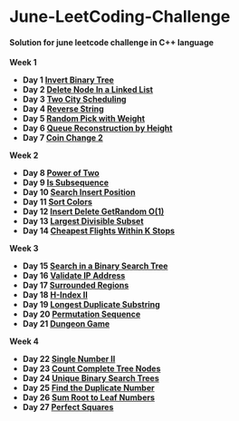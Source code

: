 # June-LeetCoding-Challenge

#### Solution for june leetcode challenge in C++ language

**Week 1**
  * **Day 1 [Invert Binary Tree](https://github.com/nishantprajapati123/June-LeetCoding-Challenge/blob/master/Week%201/InvertBinaryTree.cpp)**
  * **Day 2 [Delete Node In a Linked List](https://github.com/nishantprajapati123/June-LeetCoding-Challenge/blob/master/Week%201/DeleteNodeInALinkedList.cpp)**
  * **Day 3 [Two City Scheduling](https://github.com/nishantprajapati123/June-LeetCoding-Challenge/blob/master/Week%201/TwoCityScheduling.cpp)**
  * **Day 4 [Reverse String](https://github.com/nishantprajapati123/June-LeetCoding-Challenge/blob/master/Week%201/ReverseString.cpp)**
  * **Day 5 [Random Pick with Weight](https://github.com/nishantprajapati123/June-LeetCoding-Challenge/blob/master/Week%201/RandomPickWithWeight.cpp)**
  * **Day 6 [Queue Reconstruction by Height](https://github.com/nishantprajapati123/June-LeetCoding-Challenge/blob/master/Week%201/QueueReconstructionByHeight.cpp)**
  * **Day 7 [Coin Change 2](https://github.com/nishantprajapati123/June-LeetCoding-Challenge/blob/master/Week%201/CoinChange2.cpp)**
 
**Week 2**
  * **Day 8 [Power of Two](https://github.com/nishantprajapati123/June-LeetCoding-Challenge/blob/master/Week%202/PowerOfTwo.cpp)** 
  * **Day 9 [Is Subsequence](https://github.com/nishantprajapati123/June-LeetCoding-Challenge/blob/master/Week%202/IsSubsequence.cpp)**
  * **Day 10 [Search Insert Position](https://github.com/nishantprajapati123/June-LeetCoding-Challenge/blob/master/Week%202/SearchInsertPosition.cpp)**
  * **Day 11 [Sort Colors](https://github.com/nishantprajapati123/June-LeetCoding-Challenge/blob/master/Week%202/SortColors.cpp)**
  * **Day 12 [Insert Delete GetRandom O(1)](https://github.com/nishantprajapati123/June-LeetCoding-Challenge/blob/master/Week%202/InsertDeleteGetRandom.cpp)**
  * **Day 13 [Largest Divisible Subset](https://github.com/nishantprajapati123/June-LeetCoding-Challenge/blob/master/Week%202/LargestDivisibleSubset.cpp)**
  * **Day 14 [Cheapest Flights Within K Stops](https://github.com/nishantprajapati123/June-LeetCoding-Challenge/blob/master/Week%202/CheapestFlightsWithinKStops.cpp)**

**Week 3**
  * **Day 15 [Search in a Binary Search Tree](https://github.com/nishantprajapati123/June-LeetCoding-Challenge/blob/master/Week%203/SearchInABinarySearchTree.cpp)**
  * **Day 16 [Validate IP Address](https://github.com/nishantprajapati123/June-LeetCoding-Challenge/blob/master/Week%203/ValidateIPAddress.cpp)**
  * **Day 17 [Surrounded Regions](https://github.com/nishantprajapati123/June-LeetCoding-Challenge/blob/master/Week%203/SurroundedRegions.cpp)**
  * **Day 18 [H-Index II](https://github.com/nishantprajapati123/June-LeetCoding-Challenge/blob/master/Week%203/HIndexII.cpp)**
  * **Day 19 [Longest Duplicate Substring](https://github.com/nishantprajapati123/June-LeetCoding-Challenge/blob/master/Week%203/LongestDuplicateSubstring.cpp)**
  * **Day 20 [Permutation Sequence](https://github.com/nishantprajapati123/June-LeetCoding-Challenge/blob/master/Week%203/PermutationSequence.cpp)**
  * **Day 21 [Dungeon Game](https://github.com/nishantprajapati123/June-LeetCoding-Challenge/blob/master/Week%203/DungeonGame.cpp)**
 
**Week 4**
 * **Day 22 [Single Number II](https://github.com/nishantprajapati123/June-LeetCoding-Challenge/blob/master/Week%204/SingleNumberII.cpp)**
 * **Day 23 [Count Complete Tree Nodes](https://github.com/nishantprajapati123/June-LeetCoding-Challenge/blob/master/Week%204/CountCompleteTreeNode.cpp)**
 * **Day 24 [Unique Binary Search Trees](https://github.com/nishantprajapati123/June-LeetCoding-Challenge/blob/master/Week%204/UniqueBinarySearchTrees.cpp)**
 * **Day 25 [Find the Duplicate Number](https://github.com/nishantprajapati123/June-LeetCoding-Challenge/blob/master/Week%204/FindTheDuplicateNumber.cpp)**
 * **Day 26 [Sum Root to Leaf Numbers](https://github.com/nishantprajapati123/June-LeetCoding-Challenge/blob/master/Week%204/SumRootToLeafNumbers.cpp)**
 * **Day 27 [Perfect Squares](https://github.com/nishantprajapati123/June-LeetCoding-Challenge/blob/master/Week%204/PerfectSquares.cpp)**
